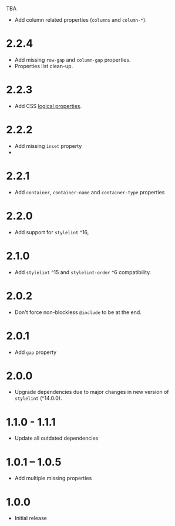 TBA
- Add column related properties (`columns` and `column-*`).

# 2.2.4
- Add missing `row-gap` and `column-gap` properties.
- Properties list clean-up.

# 2.2.3
- Add CSS [logical properties](https://www.w3.org/TR/css-logical-1/).

# 2.2.2
- Add missing `inset` property
- 
# 2.2.1
- Add `container`, `container-name` and `container-type` properties

# 2.2.0
- Add support for `stylelint` ^16,

# 2.1.0
- Add `stylelint` ^15 and `stylelint-order` ^6 compatibility.

# 2.0.2
- Don't force non-blockless `@include` to be at the end.

# 2.0.1
- Add `gap` property

# 2.0.0
- Upgrade dependencies due to major changes in new version of `stylelint` (^14.0.0).

# 1.1.0 - 1.1.1
- Update all outdated dependencies

# 1.0.1 – 1.0.5
- Add multiple missing properties

# 1.0.0
- Initial release
